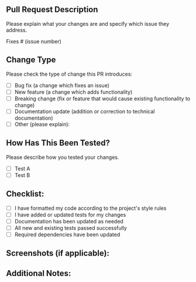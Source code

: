 ## Pull Request Description

Please explain what your changes are and specify which issue they address.

Fixes # (issue number)

## Change Type

Please check the type of change this PR introduces:

- [ ] Bug fix (a change which fixes an issue)
- [ ] New feature (a change which adds functionality)
- [ ] Breaking change (fix or feature that would cause existing functionality to change)
- [ ] Documentation update (addition or correction to technical documentation)
- [ ] Other (please explain):

## How Has This Been Tested?

Please describe how you tested your changes.

- [ ] Test A
- [ ] Test B

## Checklist:

- [ ] I have formatted my code according to the project's style rules
- [ ] I have added or updated tests for my changes
- [ ] Documentation has been updated as needed
- [ ] All new and existing tests passed successfully
- [ ] Required dependencies have been updated

## Screenshots (if applicable):

## Additional Notes:
